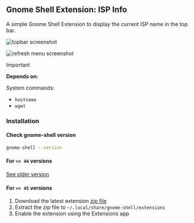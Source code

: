 ## Gnome Shell Extension: ISP Info

A simple Gnome Shell Extension to display the current ISP name in the top bar.

![topbar screenshot](screenshots/topbar.png)

![refresh menu screenshot](screenshots/refresh.png)

> [!IMPORTANT]
>
> **Depends on:**
>
> System commands:
>
> - `hostname`
> - `wget`

### Installation

#### Check gnome-shell version

```bash
gnome-shell --version
```

#### For `<= 44` versions

[See older version](https://github.com/saw-jan/gnome-shell-ispinfo/tree/stable-1)

#### For `>= 45` versions

1. Download the latest extension [zip file](https://github.com/saw-jan/gnome-shell-ispinfo/releases/tag/2.0.0)
2. Extract the zip file to `~/.local/share/gnome-shell/extensions`
3. Enable the extension using the Extensions app
